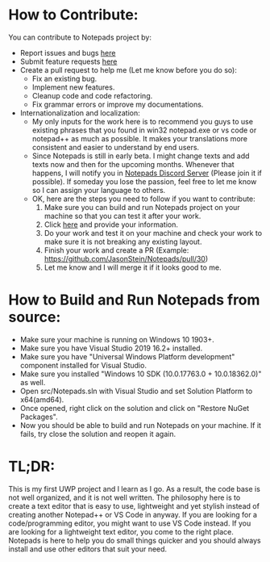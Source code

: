 ﻿# How to Contribute:

You can contribute to Notepads project by:
- Report issues and bugs [here](https://github.com/JasonStein/Notepads/issues)
- Submit feature requests [here](https://github.com/JasonStein/Notepads/issues)
- Create a pull request to help me (Let me know before you do so):
    * Fix an existing bug.
    * Implement new features.
    * Cleanup code and code refactoring.
    * Fix grammar errors or improve my documentations.
- Internationalization and localization:
    * My only inputs for the work here is to recommend you guys to use existing phrases that you found in win32 notepad.exe or vs code or notepad++ as much as possible. It makes your translations more consistent and easier to understand by end users.    
    * Since Notepads is still in early beta. I might change texts and add texts now and then for the upcoming months. Whenever that happens, I will notify you in [Notepads Discord Server](https://discord.gg/VqetCub) (Please join it if possible). If someday you lose the passion, feel free to let me know so I can assign your language to others.
    * OK, here are the steps you need to follow if you want to contribute:
        1. Make sure you can build and run Notepads project on your machine so that you can test it after your work.
        2. Click [here](https://github.com/JasonStein/Notepads/issues/33) and provide your information.
        3. Do your work and test it on your machine and check your work to make sure it is not breaking any existing layout.
        4. Finish your work and create a PR (Example: https://github.com/JasonStein/Notepads/pull/30)
        5. Let me know and I will merge it if it looks good to me.

# How to Build and Run Notepads from source:
* Make sure your machine is running on Windows 10 1903+.
* Make sure you have Visual Studio 2019 16.2+ installed.
* Make sure you have "Universal Windows Platform development" component installed for Visual Studio.
* Make sure you installed "Windows 10 SDK (10.0.17763.0 + 10.0.18362.0)" as well.
* Open src/Notepads.sln with Visual Studio and set Solution Platform to x64(amd64).
* Once opened, right click on the solution and click on "Restore NuGet Packages".
* Now you should be able to build and run Notepads on your machine. If it fails, try close the solution and reopen it again.

# TL;DR:
This is my first UWP project and I learn as I go. As a result, the code base is not well organized, and it is not well written. The philosophy here is to create a text editor that is easy to use, lightweight and yet stylish instead of creating another Notepad++ or VS Code in anyway. If you are looking for a code/programming editor, you might want to use VS Code instead. If you are looking for a lightweight text editor, you come to the right place. Notepads is here to help you do small things quicker and you should always install and use other editors that suit your need.
